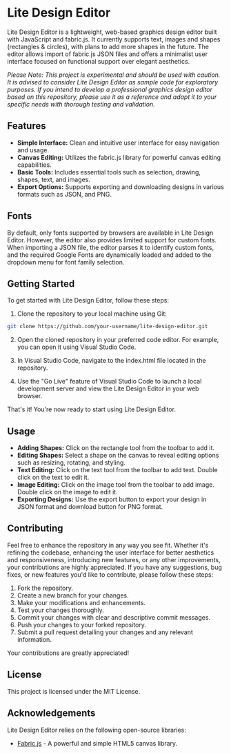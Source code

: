 # Lite Design Editor

Lite Design Editor is a lightweight, web-based graphics design editor built with JavaScript and fabric.js. It currently supports text, images and shapes (rectangles & circles), with plans to add more shapes in the future. The editor allows import of fabric.js JSON files and offers a minimalist user interface focused on functional support over elegant aesthetics.

*Please Note: This project is experimental and should be used with caution. It is advised to consider Lite Design Editor as sample code for exploratory purposes. If you intend to develop a professional graphics design editor based on this repository, please use it as a reference and adapt it to your specific needs with thorough testing and validation.*

## Features

- **Simple Interface:** Clean and intuitive user interface for easy navigation and usage.
- **Canvas Editing:** Utilizes the fabric.js library for powerful canvas editing capabilities.
- **Basic Tools:** Includes essential tools such as selection, drawing, shapes, text, and images.
- **Export Options:** Supports exporting and downloading designs in various formats such as JSON, and PNG.

## Fonts

By default, only fonts supported by browsers are available in Lite Design Editor. However, the editor also provides limited support for custom fonts. When importing a JSON file, the editor parses it to identify custom fonts, and the required Google Fonts are dynamically loaded and added to the dropdown menu for font family selection.

## Getting Started

To get started with Lite Design Editor, follow these steps:

1. Clone the repository to your local machine using Git:

```bash
git clone https://github.com/your-username/lite-design-editor.git
```

2. Open the cloned repository in your preferred code editor. For example, you can open it using Visual Studio Code.

3. In Visual Studio Code, navigate to the index.html file located in the repository.

4. Use the "Go Live" feature of Visual Studio Code to launch a local development server and view the Lite Design Editor in your web browser.

That's it! You're now ready to start using Lite Design Editor.

## Usage

- **Adding Shapes:** Click on the rectangle tool from the toolbar to add it.
- **Editing Shapes:** Select a shape on the canvas to reveal editing options such as resizing, rotating, and styling.
- **Text Editing:** Click on the text tool from the toolbar to add text. Double click on the text to edit it.
- **Image Editing:** Click on the image tool from the toolbar to add image. Double click on the image to edit it.
- **Exporting Designs:** Use the export button to export your design in JSON format and download button for PNG format.

## Contributing

Feel free to enhance the repository in any way you see fit. Whether it's refining the codebase, enhancing the user interface for better aesthetics and responsiveness, introducing new features, or any other improvements, your contributions are highly appreciated. If you have any suggestions, bug fixes, or new features you'd like to contribute, please follow these steps:

1. Fork the repository.
2. Create a new branch for your changes.
3. Make your modifications and enhancements.
4. Test your changes thoroughly.
5. Commit your changes with clear and descriptive commit messages.
6. Push your changes to your forked repository.
7. Submit a pull request detailing your changes and any relevant information.

Your contributions are greatly appreciated!

## License

This project is licensed under the MIT License.

## Acknowledgements

Lite Design Editor relies on the following open-source libraries:

- [Fabric.js](http://fabricjs.com/) - A powerful and simple HTML5 canvas library.

